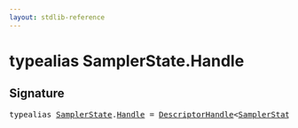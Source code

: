 ```yaml
---
layout: stdlib-reference
---
```


# typealias SamplerState\.Handle

## Signature

<pre>
<span class='code_keyword'>typealias</span> <a href="/stdlib-reference/types/samplerstate-07/index" class="code_type">SamplerState</a>.<a href="/stdlib-reference/types/samplerstate-07/handle-0" class="code_type">Handle</a> = <a href="/stdlib-reference/types/descriptorhandle-0a/index" class="code_type">DescriptorHandle</a>&lt;<a href="/stdlib-reference/types/samplerstate-07/index" class="code_type">SamplerState</a>&gt;;
</pre>

